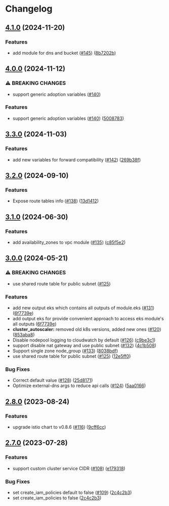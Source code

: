 # Changelog

## [4.1.0](https://github.com/streamnative/terraform-aws-cloud/compare/v4.0.0...v4.1.0) (2024-11-20)


### Features

* add module for dns and bucket ([#145](https://github.com/streamnative/terraform-aws-cloud/issues/145)) ([8b7202b](https://github.com/streamnative/terraform-aws-cloud/commit/8b7202b17bb7abe4e0f84e7785efbe1fa4c42635))

## [4.0.0](https://github.com/streamnative/terraform-aws-cloud/compare/v3.3.0...v4.0.0) (2024-11-12)


### ⚠ BREAKING CHANGES

* support generic adoption variables ([#140](https://github.com/streamnative/terraform-aws-cloud/issues/140))

### Features

* support generic adoption variables ([#140](https://github.com/streamnative/terraform-aws-cloud/issues/140)) ([5008783](https://github.com/streamnative/terraform-aws-cloud/commit/5008783e9a3d856d9e16309c73aa5930479389f0))

## [3.3.0](https://github.com/streamnative/terraform-aws-cloud/compare/v3.2.0...v3.3.0) (2024-11-03)


### Features

* add new variables for forward compatibility ([#142](https://github.com/streamnative/terraform-aws-cloud/issues/142)) ([269b38f](https://github.com/streamnative/terraform-aws-cloud/commit/269b38fbc31e9464921ddf046629fb4ccaee7c4c))

## [3.2.0](https://github.com/streamnative/terraform-aws-cloud/compare/v3.1.0...v3.2.0) (2024-09-10)


### Features

* Expose route tables info ([#138](https://github.com/streamnative/terraform-aws-cloud/issues/138)) ([13d1412](https://github.com/streamnative/terraform-aws-cloud/commit/13d141209539f4ef25eae9f87284eba0c0397170))

## [3.1.0](https://github.com/streamnative/terraform-aws-cloud/compare/v3.0.0...v3.1.0) (2024-06-30)


### Features

* add availability_zones to vpc module ([#135](https://github.com/streamnative/terraform-aws-cloud/issues/135)) ([c85f5e2](https://github.com/streamnative/terraform-aws-cloud/commit/c85f5e2b737d12543262b6502ac01576879d6113))

## [3.0.0](https://github.com/streamnative/terraform-aws-cloud/compare/v2.8.0...v3.0.0) (2024-05-21)


### ⚠ BREAKING CHANGES

* use shared route table for public subnet ([#125](https://github.com/streamnative/terraform-aws-cloud/issues/125))

### Features

* add new output eks which contains all outputs of module.eks ([#131](https://github.com/streamnative/terraform-aws-cloud/issues/131)) ([6f7739e](https://github.com/streamnative/terraform-aws-cloud/commit/6f7739eb8d41f6dfb971cc2eee6f7c9713977432))
* add output eks for provide convenient approach to access eks module's all outputs ([6f7739e](https://github.com/streamnative/terraform-aws-cloud/commit/6f7739eb8d41f6dfb971cc2eee6f7c9713977432))
* **cluster_autoscaler:** removed old k8s versions, added new ones ([#120](https://github.com/streamnative/terraform-aws-cloud/issues/120)) ([853aba8](https://github.com/streamnative/terraform-aws-cloud/commit/853aba86bd144b3462947f02ce83513569cd67af))
* Disable nodepool logging to cloudwatch by default ([#126](https://github.com/streamnative/terraform-aws-cloud/issues/126)) ([c9be3c1](https://github.com/streamnative/terraform-aws-cloud/commit/c9be3c188be0ab67927c799b52c1d88e6f3bb1e6))
* support disable nat gateway and use public subnet ([#132](https://github.com/streamnative/terraform-aws-cloud/issues/132)) ([4c1b508](https://github.com/streamnative/terraform-aws-cloud/commit/4c1b508055a51ab9a8df3efd92785a6ac9c95736))
* Support single zone node_group ([#133](https://github.com/streamnative/terraform-aws-cloud/issues/133)) ([8038bdf](https://github.com/streamnative/terraform-aws-cloud/commit/8038bdf08874221ac2778253148a97bd0c04aa8c))
* use shared route table for public subnet ([#125](https://github.com/streamnative/terraform-aws-cloud/issues/125)) ([12e5ff0](https://github.com/streamnative/terraform-aws-cloud/commit/12e5ff074f4dfb03d8804ccfdc6adbaa55198400))


### Bug Fixes

* Correct default value ([#128](https://github.com/streamnative/terraform-aws-cloud/issues/128)) ([25d8171](https://github.com/streamnative/terraform-aws-cloud/commit/25d8171ff57a4bb83d697c718289b12cb3030b6a))
* Optimize external-dns args to reduce api calls ([#124](https://github.com/streamnative/terraform-aws-cloud/issues/124)) ([5aa0166](https://github.com/streamnative/terraform-aws-cloud/commit/5aa01668a2735698d7ede1e31354e11529fe0710))

## [2.8.0](https://github.com/streamnative/terraform-aws-cloud/compare/v2.7.0...v2.8.0) (2023-08-24)


### Features

* upgrade istio chart to v0.8.6 ([#116](https://github.com/streamnative/terraform-aws-cloud/issues/116)) ([9cff6cc](https://github.com/streamnative/terraform-aws-cloud/commit/9cff6ccc5e5af0d9bb4814eb9fbe2d1e7bf02ece))

## [2.7.0](https://github.com/streamnative/terraform-aws-cloud/compare/v2.6.0...v2.7.0) (2023-07-28)


### Features

* support custom cluster service CIDR ([#108](https://github.com/streamnative/terraform-aws-cloud/issues/108)) ([e179318](https://github.com/streamnative/terraform-aws-cloud/commit/e17931884a4b1d6795621f8b9a61d3b4e79bef2f))


### Bug Fixes

* set create_iam_policies default to false ([#109](https://github.com/streamnative/terraform-aws-cloud/issues/109)) ([2c4c2b3](https://github.com/streamnative/terraform-aws-cloud/commit/2c4c2b3842b16e884f1bb41b8b66aec0addc6812))
* set create_iam_policies to false ([2c4c2b3](https://github.com/streamnative/terraform-aws-cloud/commit/2c4c2b3842b16e884f1bb41b8b66aec0addc6812))
